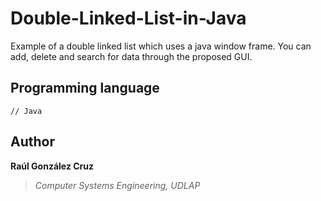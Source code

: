 # Double-Linked-List-in-Java
Example of a double linked list which uses a java window frame. You can add, delete and search for data through the proposed GUI.

## Programming language
```[java]
// Java 
```

## Author
**Raúl González Cruz**
>*Computer Systems Engineering, UDLAP*

